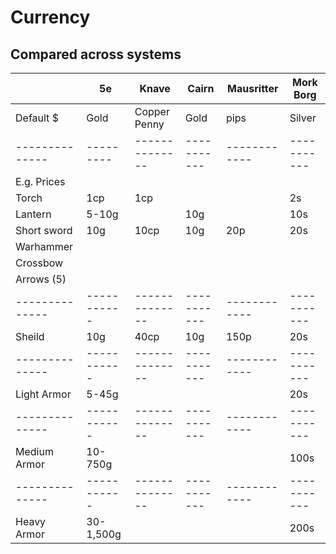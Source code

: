 # Currency

## Compared across systems

|              | 5e        | Knave         | Cairn     | Mausritter | Mork Borg |
|--------------|---------  |-------------- |-----------|------------|-----------|
| Default $    | Gold      | Copper Penny  | Gold      | pips       | Silver    |
|--------------|---------  |-------------- |-----------|------------|-----------|
| E.g. Prices  | |
| Torch        | 1cp       | 1cp           |           |            | 2s  |
| Lantern      | 5-10g     |               | 10g       |            | 10s |
| Short sword  | 10g       | 10cp          | 10g       | 20p        | 20s |
| Warhammer    | |
| Crossbow     | |
| Arrows (5)   | |
|--------------|-----------|-------------- |-----------|------------|-----------|
| Sheild       | 10g       | 40cp          | 10g       | 150p       | 20s |
|--------------|-----------|-------------- |-----------|------------|-----------|
| Light Armor  | 5-45g     |               |           |            | 20s |
|--------------|-----------|-------------- |-----------|------------|-----------|
| Medium Armor | 10-750g   |               |           |            | 100s |
|--------------|-----------|-------------- |-----------|------------|-----------|
| Heavy Armor  | 30-1,500g |               |           |            | 200s |

